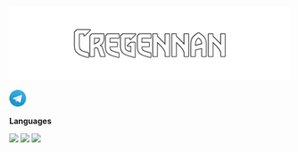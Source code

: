 ![Header](cregennan_logo.png)



<a href="https://t.me/cregennanoflod">
<img height="30" width="30" src="https://raw.githubusercontent.com/github/explore/80688e429a7d4ef2fca1e82350fe8e3517d3494d/topics/telegram/telegram.png"/>
</a>

<br/>

**Languages**

<span>
  <img src="https://img.shields.io/badge/-Laravel-003b6f?style=for-the-badge&logo=laravel"/>
  <img src="https://img.shields.io/badge/-React-003b6f?style=for-the-badge&logo=react"/>
  <img src="https://img.shields.io/badge/-C%23-003b6f?style=for-the-badge&logo=csharp"/>
</span>
